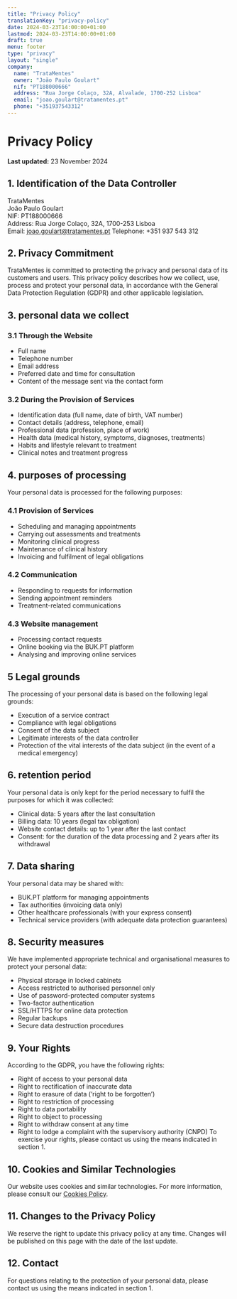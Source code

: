 ```yaml
---
title: "Privacy Policy"
translationKey: "privacy-policy"
date: 2024-03-23T14:00:00+01:00
lastmod: 2024-03-23T14:00:00+01:00
draft: true
menu: footer
type: "privacy"
layout: "single"
company:
  name: "TrataMentes"
  owner: "João Paulo Goulart"
  nif: "PT188000666"
  address: "Rua Jorge Colaço, 32A, Alvalade, 1700-252 Lisboa"
  email: "joao.goulart@tratamentes.pt"
  phone: "+351937543312"
---
```


# Privacy Policy
**Last updated:** 23 November 2024
## 1. Identification of the Data Controller
TrataMentes  
João Paulo Goulart  
NIF: PT188000666  
Address: Rua Jorge Colaço, 32A, 1700-253 Lisboa  
Email: joao.goulart@tratamentes.pt 
Telephone: +351 937 543 312
## 2. Privacy Commitment
TrataMentes is committed to protecting the privacy and personal data of its customers and users. This privacy policy describes how we collect, use, process and protect your personal data, in accordance with the General Data Protection Regulation (GDPR) and other applicable legislation.
## 3. personal data we collect
### 3.1 Through the Website
- Full name
- Telephone number
- Email address
- Preferred date and time for consultation
- Content of the message sent via the contact form
### 3.2 During the Provision of Services
- Identification data (full name, date of birth, VAT number)
- Contact details (address, telephone, email)
- Professional data (profession, place of work)
- Health data (medical history, symptoms, diagnoses, treatments)
- Habits and lifestyle relevant to treatment
- Clinical notes and treatment progress
## 4. purposes of processing
Your personal data is processed for the following purposes:
### 4.1 Provision of Services
- Scheduling and managing appointments
- Carrying out assessments and treatments
- Monitoring clinical progress
- Maintenance of clinical history
- Invoicing and fulfilment of legal obligations
### 4.2 Communication
- Responding to requests for information
- Sending appointment reminders
- Treatment-related communications
### 4.3 Website management
- Processing contact requests
- Online booking via the BUK.PT platform
- Analysing and improving online services
## 5 Legal grounds
The processing of your personal data is based on the following legal grounds:
- Execution of a service contract
- Compliance with legal obligations
- Consent of the data subject
- Legitimate interests of the data controller
- Protection of the vital interests of the data subject (in the event of a medical emergency)
## 6. retention period
Your personal data is only kept for the period necessary to fulfil the purposes for which it was collected:
- Clinical data: 5 years after the last consultation
- Billing data: 10 years (legal tax obligation)
- Website contact details: up to 1 year after the last contact
- Consent: for the duration of the data processing and 2 years after its withdrawal
## 7. Data sharing
Your personal data may be shared with:
- BUK.PT platform for managing appointments
- Tax authorities (invoicing data only)
- Other healthcare professionals (with your express consent)
- Technical service providers (with adequate data protection guarantees)
## 8. Security measures
We have implemented appropriate technical and organisational measures to protect your personal data:
- Physical storage in locked cabinets
- Access restricted to authorised personnel only
- Use of password-protected computer systems
- Two-factor authentication
- SSL/HTTPS for online data protection
- Regular backups
- Secure data destruction procedures
## 9. Your Rights
According to the GDPR, you have the following rights:
- Right of access to your personal data
- Right to rectification of inaccurate data
- Right to erasure of data (‘right to be forgotten’)
- Right to restriction of processing
- Right to data portability
- Right to object to processing
- Right to withdraw consent at any time
- Right to lodge a complaint with the supervisory authority (CNPD)
To exercise your rights, please contact us using the means indicated in section 1.
## 10. Cookies and Similar Technologies
Our website uses cookies and similar technologies. For more information, please consult our [Cookies Policy](/politica-de-cookies/).
## 11. Changes to the Privacy Policy
We reserve the right to update this privacy policy at any time. Changes will be published on this page with the date of the last update.
## 12. Contact
For questions relating to the protection of your personal data, please contact us using the means indicated in section 1.
